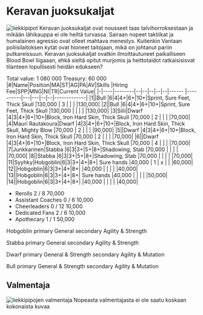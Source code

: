 # Keravan juoksukaljat
![liekkipipot](/siteTexts/blogEntries/1/image.png)
Keravan juoksukaljat ovat nousseet taas talvihorroksestaan ja mikään lähikauppa ei ole heiltä turvassa. Sairaan nopeet taktiikat ja humalainen agressio ovat olleet mahtava menestys. Kuitenkin Vantaan poliisilaitoksen kytät ovat hioneet taitojaan, mikä on johtanut pariin putkareissuun. Keravan juoksukaljat ovatkin ilmoittautuneet paikalliseen Blood Bowl liigaaan, ehkä sieltä opitut murjomis ja heittotaidot ratkaisisisvat tilanteen lopullisesti heidän edukseen?

Total value: 1 080 000  Treasury: 60 000
|#|Name|Position|MA|ST|AG|PA|AV|Skills                                           |Hiring Fee|SPP|MNG|NI|TR|Current Value|
|-|----|--------|--|--|--|--|--|------                                           |----------|---|---|--|--|-------------|
|1||Bull     |6|4|4+|6+|10+|Sprint, Sure Feet, Thick Skull                       |130,000   | 3 |  | | |130,000|
|2||Bull     |6|4|4+|6+|10+|Sprint, Sure Feet, Thick Skull                       |130,000   |  |  | | |130,000|
|3|Siili|Dwarf    |4|3|4+|6+|10+|Block, Iron Hard Skin, Thick Skull              |70,000    | 2 |  | | |70,000|
|4|Mauri Rautakoura|Dwarf    |4|3|4+|6+|10+|Block, Iron Hard Skin, Thick Skull, Mighty Blow  |70,000    | 2 |  | | |90,000|
|5||Dwarf    |4|3|4+|6+|10+|Block, Iron Hard Skin, Thick Skull                   |70,000    | 2 |  | | |70,000|
|6||Dwarf    |4|3|4+|6+|10+|Block, Iron Hard Skin, Thick Skull                   |70,000    | 4 |  | | |70,000|
|7|Junkkarinen|Stabba   |6|3|3+|5+|8+|Shadowing, Stab                            |70,000    | |  | | |70,000|
|8||Stabba   |6|3|3+|5+|8+|Shadowing, Stab                                       |70,000    |  |  | | |70,000|
|11|Syyhky|Hobgoblin|6|3|3+|4+|8+| Sure hands                                    |40,000    | 1 | x | | |60,000|
|12||Hobgoblin|6|3|3+|4+|8+|                                                     |40,000    |  |  | | |40,000|
|13||Hobgoblin|6|3|3+|4+|8+| Sure hands                                          |40,000    |  |  | | |50,000|
|14||Hobgoblin|6|3|3+|4+|8+|                                                     |40,000    |  |  | | |40,000|

- Rerolls 	2 / 8 	70,000 	
- Assistant Coaches 	0 / 6 	10,000 	
- Cheerleaders 	0 / 12 	10,000 	
- Dedicated Fans 	2 / 6 	10,000 	
- Apothecary 	1 / 1 	50,000 	


Hobgoblin primary General secondary Agility & Strength

Stabba primary General secondary Agility & Strength

Dwarf primary General & Strength secondary Agility & Mutation

Bull primary General & Strength secondary Agility & Mutation

## Valmentaja 
![liekkipipojen valmentaja](/siteTexts/blogEntries/1/image-1.png)
Nopeasta valmentajasta ei ole saatu koskaan kokonaista kuvaa
